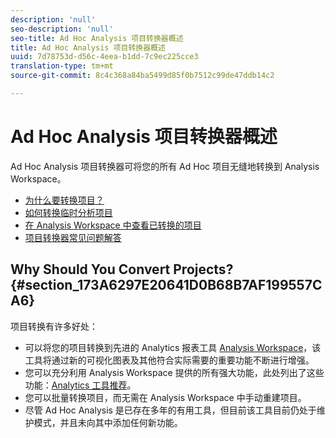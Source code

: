 ```yaml
---
description: 'null'
seo-description: 'null'
seo-title: Ad Hoc Analysis 项目转换器概述
title: Ad Hoc Analysis 项目转换器概述
uuid: 7d78753d-d56c-4eea-b1dd-7c9ec225cce3
translation-type: tm+mt
source-git-commit: 8c4c368a84ba5499d85f0b7512c99de47ddb14c2

---
```



# Ad Hoc Analysis 项目转换器概述

Ad Hoc Analysis 项目转换器可将您的所有 Ad Hoc 项目无缝地转换到 Analysis Workspace。

* [为什么要转换项目？](/help/analyze/ad-hoc-analysis/c-aha-project-converter/aha2aw-overview.md#section_173A6297E20641D0B68B7AF199557CA6)
* [如何转换临时分析项目](/help/analyze/ad-hoc-analysis/c-aha-project-converter/aha2aw-workflow.md#topic_5A55F73488704C5D8E42CDD04B5984DE)
* [在 Analysis Workspace 中查看已转换的项目](/help/analyze/ad-hoc-analysis/c-aha-project-converter/view-projects-workspace.md)
* [项目转换器常见问题解答](/help/analyze/ad-hoc-analysis/c-aha-project-converter/aha2aw-converter-faq.md#topic_8231595303AD403E9322645A63632D57)

## Why Should You Convert Projects? {#section_173A6297E20641D0B68B7AF199557CA6}

项目转换有许多好处：

* 可以将您的项目转换到先进的 Analytics 报表工具 [Analysis Workspace](https://marketing.adobe.com/resources/help/en_US/analytics/analysis-workspace/)，该工具将通过新的可视化图表及其他符合实际需要的重要功能不断进行增强。
* 您可以充分利用 Analysis Workspace 提供的所有强大功能，此处列出了这些功能：[Analytics 工具推荐](https://marketing.adobe.com/resources/help/en_US/reference/which_analytics_tool.html)。
* 您可以批量转换项目，而无需在 Analysis Workspace 中手动重建项目。
* 尽管 Ad Hoc Analysis 是已存在多年的有用工具，但目前该工具目前仍处于维护模式，并且未向其中添加任何新功能。

